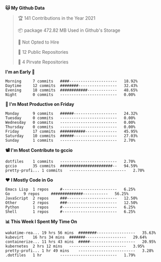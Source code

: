 <!--START_SECTION:waka-->
**🐱 My Github Data**
> 🏆 141 Contributions in the Year 2021
 >
> 📦 package 472.82 MB Used in Github's Storage
 >
> 🚫 Not Opted to Hire
 >
> 🚪 12 Public Repositories
 >
> 🔑 4 Pirvate Repositories
 >

**I'm an Early 🐤** 
```text
Morning		7 commits	####---------------------	18.92%
Daytime		12 commits	########-----------------	32.43%
Evening		18 commits	############-------------	48.65%
Night		0 commits	-------------------------	0.00%
```

**📅 I'm Most Productive on Friday**
```text
Monday		9 commits	######-------------------	24.32%
Tuesday		0 commits	-------------------------	0.00%
Wednesday	0 commits	-------------------------	0.00%
Thursday	0 commits	-------------------------	0.00%
Friday		17 commits	###########--------------	45.95%
Saturday	10 commits	######-------------------	27.03%
Sunday		1 commits	-------------------------	2.70%
```

**📽 I'm Most Contribute to gccio**
```text
dotfiles	1 commits	-------------------------	2.70%
gccio		35 commits	#######################--	94.59%
pretty-profi...	1 commits	-------------------------	2.70%
```


**❤ I Mostly Code in Go**

```text
Emacs Lisp	1 repos		#------------------------	6.25%
Go		9 repos		##############-----------	56.25%
JavaScript	2 repos		###----------------------	12.50%
Other		2 repos		###----------------------	12.50%
Python		1 repos		#------------------------	6.25%
Shell		1 repos		#------------------------	6.25%
```

**📊 This Week I Spent My Time On**
```text
wakatime-rea...	19 hrs 56 mins	########-----------------	35.63%
kubevirt	16 hrs 34 mins	#######------------------	29.64%
containerize...	11 hrs 43 mins	#####--------------------	20.95%
kubernetes	2 hrs 12 mins	-------------------------	3.95%
pretty-profi...	1 hr 49 mins	-------------------------	3.28%
.dotfiles	1 hr		-------------------------	1.79%
```

<!--END_SECTION:waka-->
